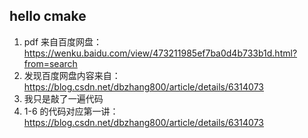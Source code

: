 

## hello cmake

1. pdf 来自百度网盘：https://wenku.baidu.com/view/473211985ef7ba0d4b733b1d.html?from=search
2. 发现百度网盘内容来自：https://blog.csdn.net/dbzhang800/article/details/6314073
3. 我只是敲了一遍代码
4. 1-6 的代码对应第一讲：https://blog.csdn.net/dbzhang800/article/details/6314073


